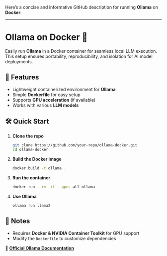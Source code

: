 Here’s a concise and informative GitHub description for running **Ollama** on **Docker**:  

---

# Ollama on Docker 🐳  

Easily run **Ollama** in a Docker container for seamless local LLM execution. This setup ensures portability, reproducibility, and isolation for AI model deployments.  

## 🚀 Features  
- Lightweight containerized environment for **Ollama**  
- Simple **Dockerfile** for easy setup  
- Supports **GPU acceleration** (if available)  
- Works with various **LLM models**  

## 🛠️ Quick Start  
1. **Clone the repo**  
   ```bash
   git clone https://github.com/your-repo/ollama-docker.git  
   cd ollama-docker
   ```  
2. **Build the Docker image**  
   ```bash
   docker build -t ollama .  
   ```  
3. **Run the container**  
   ```bash
   docker run --rm -it --gpus all ollama  
   ```  
4. **Use Ollama**  
   ```bash
   ollama run llama2  
   ```  

## 📌 Notes  
- Requires **Docker & NVIDIA Container Toolkit** for GPU support  
- Modify the `Dockerfile` to customize dependencies  

🔗 **[Official Ollama Documentation](https://ollama.ai/)**  
